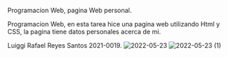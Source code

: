 
Programacion Web, pagina Web personal.

Programacion Web, en esta tarea hice una pagina web utilizando Html y CSS, la pagina tiene datos personales acerca de mi.

Luiggi Rafael Reyes Santos 2021-0019.
![2022-05-23](https://user-images.githubusercontent.com/100429915/169913214-9e693560-9c8b-49ac-bd50-719db949042a.png)
![2022-05-23 (1)](https://user-images.githubusercontent.com/100429915/169913221-818a7dbb-d053-40c7-acd5-f14899ab4573.png)
